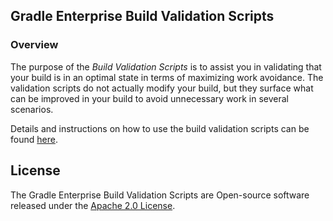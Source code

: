 ## Gradle Enterprise Build Validation Scripts

### Overview

The purpose of the _Build Validation Scripts_ is to assist you in validating that your build is in an optimal state in terms of maximizing work avoidance. The validation scripts do not actually modify your build, but they surface what can be improved in your build to avoid unnecessary work in several scenarios.

Details and instructions on how to use the build validation scripts can be found [here](https://github.com/gradle/gradle-enterprise-build-config-samples/blob/master/build-validation-scripts/README.md).

## License

The Gradle Enterprise Build Validation Scripts are Open-source software released under the [Apache 2.0 License][apache-license].

[apache-license]: https://www.apache.org/licenses/LICENSE-2.0.html

